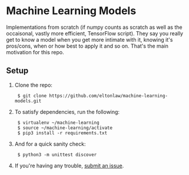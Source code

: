 # Machine Learning Models

Implementations from scratch (if numpy counts as scratch as well as the occaisonal, vastly more efficient, TensorFlow script). They say you really get to know a model when you get more intimate with it, knowing it's pros/cons, when or how best to apply it and so on. That's the main motivation for this repo.

## Setup

1. Clone the repo:
	
		$ git clone https://github.com/eltonlaw/machine-learning-models.git

2. To satisfy dependencies, run the following:

		$ virtualenv ~/machine-learning
		$ source ~/machine-learning/activate
		$ pip3 install -r requirements.txt

3. And for a quick sanity check:

		$ python3 -m unittest discover 

4. If you're having any trouble, [submit an issue](https://github.com/eltonlaw/machine-learning-models/issues).

<!-- Accuracy Scores (Setup a table showing top-1, top-5 errors etc. for each implemented model)-->




